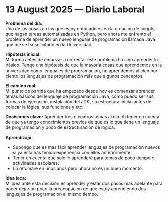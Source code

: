 # 13 August 2025 — Diario Laboral
**Problema del día:**  
Una de las cosas en las que estoy enfocado es en la creación de scripts que hagan tareas automatizadas en Python, pero ahora me enfrento el problema de aprender un nuevo lenguaje de programación llamada Java que me se ha solicitado en la Universidad. 

**Hipótesis inicial:**  
Mi forma antes de empezar a enfrentar este problema ha sido aprender lo básico. Tengo una hipótesis de que la mayoría cosas que aprendemos en la universidad como lenguajes de programación, no aprendemos al cien por ciento los lenguajes de programación más que algunos conceptos.

**El camino real:**  
Mi punto de partida que ha empezado desde hoy es comenzar aprender temas básicos del lenguaje de programación Java, cómo puedo ser sus formas de ejecución, instalación del JDK, su estructura inicial antes de colocar la lógica, sus funciones y etc. 

**Decisiones clave:** 
Aprender tres o cuatros temas al día. Al tener en cuenta de que ya tengo conocimientos previos de que es lo que tiene un lenguaje de programación y poco de estructuración de lógica.

**Aprendizaje:**  
- Supongo que es mas fácil aprender lenguajes de programación nuevos si ya esta has tenido experiencia con ellos anteriormente.
- Tener en cuenta que solo lo aprenderé para temas de poco tiempo o actividades escolares.
- Lo retomare en unos años pero ahora no es un buen momento.

**Idea loca:**  
Mi idea ante esta decisión es aprender y estar dos pasos mas adelante para poder dejar un poco la preocupación de que estoy aprendiendo dos lenguajes de programación al mismo tiempo.